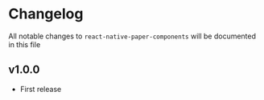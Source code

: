 # Changelog

All notable changes to `react-native-paper-components` will be documented in this file

## v1.0.0

- First release
